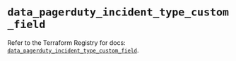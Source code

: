 # `data_pagerduty_incident_type_custom_field`

Refer to the Terraform Registry for docs: [`data_pagerduty_incident_type_custom_field`](https://registry.terraform.io/providers/pagerduty/pagerduty/3.27.3/docs/data-sources/incident_type_custom_field).
